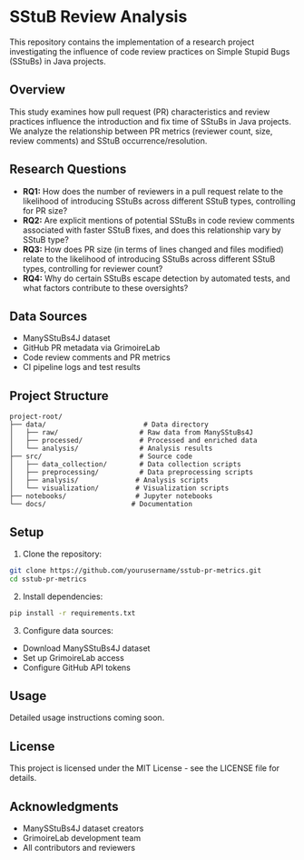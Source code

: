 # SStuB Review Analysis

This repository contains the implementation of a research project investigating the influence of code review practices on Simple Stupid Bugs (SStuBs) in Java projects.

## Overview

This study examines how pull request (PR) characteristics and review practices influence the introduction and fix time of SStuBs in Java projects. We analyze the relationship between PR metrics (reviewer count, size, review comments) and SStuB occurrence/resolution.

## Research Questions

- **RQ1:** How does the number of reviewers in a pull request relate to the likelihood of introducing SStuBs across different SStuB types, controlling for PR size?
- **RQ2:** Are explicit mentions of potential SStuBs in code review comments associated with faster SStuB fixes, and does this relationship vary by SStuB type?
- **RQ3:** How does PR size (in terms of lines changed and files modified) relate to the likelihood of introducing SStuBs across different SStuB types, controlling for reviewer count?
- **RQ4:** Why do certain SStuBs escape detection by automated tests, and what factors contribute to these oversights?

## Data Sources

- ManySStuBs4J dataset
- GitHub PR metadata via GrimoireLab
- Code review comments and PR metrics
- CI pipeline logs and test results

## Project Structure

```
project-root/
├── data/                        # Data directory
│   ├── raw/                    # Raw data from ManySStuBs4J
│   ├── processed/              # Processed and enriched data
│   └── analysis/               # Analysis results
├── src/                        # Source code
│   ├── data_collection/        # Data collection scripts
│   ├── preprocessing/          # Data preprocessing scripts
│   ├── analysis/              # Analysis scripts
│   └── visualization/         # Visualization scripts
├── notebooks/                 # Jupyter notebooks
└── docs/                     # Documentation
```

## Setup

1. Clone the repository:
```bash
git clone https://github.com/yourusername/sstub-pr-metrics.git
cd sstub-pr-metrics
```

2. Install dependencies:
```bash
pip install -r requirements.txt
```

3. Configure data sources:
- Download ManySStuBs4J dataset
- Set up GrimoireLab access
- Configure GitHub API tokens

## Usage

Detailed usage instructions coming soon.

## License

This project is licensed under the MIT License - see the LICENSE file for details.

## Acknowledgments

- ManySStuBs4J dataset creators
- GrimoireLab development team
- All contributors and reviewers
